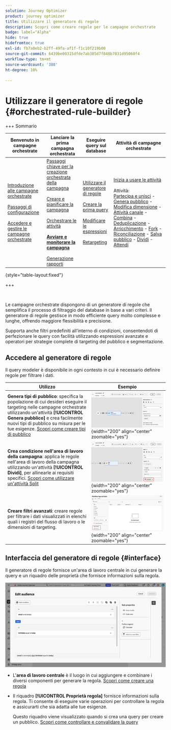 ```yaml
---
solution: Journey Optimizer
product: journey optimizer
title: Utilizzare il generatore di regole
description: Scopri come creare regole per le campagne orchestrate
badge: label="Alpha"
hide: true
hidefromtoc: true
exl-id: fb7a0eb2-b2ff-49fa-af1f-f1c10f219b00
source-git-commit: 6439be00315dfde7ab385d7f848b7031d95060f4
workflow-type: tm+mt
source-wordcount: '388'
ht-degree: 10%

---
```



# Utilizzare il generatore di regole {#orchestrated-rule-builder}

+++ Sommario

| Benvenuto in campagne orchestrate | Lanciare la prima campagna orchestrata | Eseguire query sul database | Attività di campagne orchestrate |
|---|---|---|---|
| [Introduzione alle campagne orchestrate](gs-orchestrated-campaigns.md)<br/><br/>[Passaggi di configurazione](configuration-steps.md)<br/><br/>[Accedere e gestire le campagne orchestrate](access-manage-orchestrated-campaigns.md) | [Passaggi chiave per la creazione orchestrata della campagna](gs-campaign-creation.md)<br/><br/>[Creare e pianificare la campagna](create-orchestrated-campaign.md)<br/><br/>[Orchestrare le attività](orchestrate-activities.md)<br/><br/><b>[Avviare e monitorare la campagna](start-monitor-campaigns.md)</b><br/><br/>[Generazione rapporti](reporting-campaigns.md) | [Utilizzare il generatore di regole](orchestrated-rule-builder.md)<br/><br/>[Creare la prima query](build-query.md)<br/><br/>[Modificare le espressioni](edit-expressions.md)<br/><br/>[Retargeting](retarget.md) | [Inizia a usare le attività](activities/about-activities.md)<br/><br/>Attività:<br/>[Partecipa e unisci](activities/and-join.md) - [Genera pubblico](activities/build-audience.md) - [Modifica dimensione](activities/change-dimension.md) - [Attività canale](activities/channels.md) - [Combina](activities/combine.md) - [Deduplicazione](activities/deduplication.md) - [Arricchimento](activities/enrichment.md) - [Fork](activities/fork.md) - [Riconciliazione](activities/reconciliation.md) - [Salva pubblico](save-audience.md) - [Dividi](activities/split.md) - [Attendi](activities/wait.md) |

{style="table-layout:fixed"}

+++

<br/>

Le campagne orchestrate dispongono di un generatore di regole che semplifica il processo di filtraggio del database in base a vari criteri. Il generatore di regole gestisce in modo efficiente query molto complesse e lunghe, offrendo maggiore flessibilità e precisione.

Supporta anche filtri predefiniti all’interno di condizioni, consentendoti di perfezionare le query con facilità utilizzando espressioni avanzate e operatori per strategie complete di targeting del pubblico e segmentazione.

## Accedere al generatore di regole

Il query modeler è disponibile in ogni contesto in cui è necessario definire regole per filtrare i dati.

| Utilizzo | Esempio |
|  ---  |  ---  |
| **Genera tipi di pubblico**: specifica la popolazione di cui desideri eseguire il targeting nelle campagne orchestrate utilizzando un&#39;attività **[!UICONTROL Genera pubblico]** e crea facilmente nuovi tipi di pubblico su misura per le tue esigenze. [Scopri come creare tipi di pubblico](../orchestrated/activities/build-audience.md) | ![Immagine che mostra come accedere all&#39;interfaccia di creazione del pubblico](assets/query-access-audience.png){width="200" align="center" zoomable="yes"} |
| **Crea condizione nell&#39;area di lavoro della campagna**: applica le regole nell&#39;area di lavoro della campagna utilizzando un&#39;attività **[!UICONTROL Dividi]**, per allinearle ai requisiti specifici. [Scopri come utilizzare un&#39;attività Split](../orchestrated/activities/split.md) | ![Immagine che mostra come accedere alle opzioni di personalizzazione del flusso di lavoro](assets/query-access-split.png){width="200" align="center" zoomable="yes"} |
| **Creare filtri avanzati**: creare regole per filtrare i dati visualizzati in elenchi quali i registri del flusso di lavoro o le dimensioni di targeting. | ![Immagine che mostra come personalizzare i filtri elenco](assets/query-access-advanced-filters.png){width="200" align="center" zoomable="yes"} |

## Interfaccia del generatore di regole {#interface}

Il generatore di regole fornisce un&#39;area di lavoro centrale in cui generare la query e un riquadro delle proprietà che fornisce informazioni sulla regola.

![Immagine che mostra l&#39;interfaccia del generatore di regole](assets/rule-builder-interface.png)

* L&#39;**area di lavoro centrale** è il luogo in cui aggiungere e combinare i diversi componenti per generare la regola. [Scopri come creare una regola](../orchestrated/build-query.md)

* Il riquadro **[!UICONTROL Proprietà regola]** fornisce informazioni sulla regola. Ti consente di eseguire varie operazioni per controllare la regola e assicurarti che sia adatta alle tue esigenze.

  Questo riquadro viene visualizzato quando si crea una query per creare un pubblico. [Scopri come controllare e convalidare la query](build-query.md#check-and-validate-your-query)
